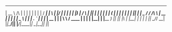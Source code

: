   _____            _    _ _    _ _         _____ _____ _   _  _____ _    _ 
 |  __ \     /\   | |  | | |  | | |       / ____|_   _| \ | |/ ____| |  | |
 | |__) |   /  \  | |__| | |  | | |      | (___   | | |  \| | |  __| |__| |
 |  _  /   / /\ \ |  __  | |  | | |       \___ \  | | | . ` | | |_ |  __  |
 | | \ \  / ____ \| |  | | |__| | |____   ____) |_| |_| |\  | |__| | |  | |
 |_|  \_\/_/    \_\_|  |_|\____/|______| |_____/|_____|_| \_|\_____|_|  |_|
                                                                           
                                                                           